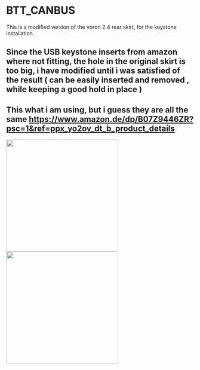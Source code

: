 # BTT_CANBUS
This is a modified version of the voron 2.4 rear skirt, for the keystone installation.

## Since the USB keystone inserts from amazon where not fitting, the hole in the original skirt is too big, i have modified until i was satisfied of the result ( can be easily inserted and removed , while keeping a good hold in place )


## This what i am using, but i guess they are all the same  https://www.amazon.de/dp/B07Z9446ZR?psc=1&ref=ppx_yo2ov_dt_b_product_details



<img src="https://github.com/cristianku/voron_keystone_usb_lan/assets/25354817/720df3b2-1121-40d0-b300-a00d2e77ad7d" width="300">

<img src="https://github.com/cristianku/voron_keystone_usb_lan/assets/25354817/4049c106-3a48-4665-a220-a07678707911" width="300">

